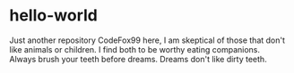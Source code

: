 # hello-world
Just another repository
CodeFox99 here, I am skeptical of those that don't like animals or children.  I find both to be worthy eating companions.  
Always brush your teeth before dreams.  Dreams don't like dirty teeth.
